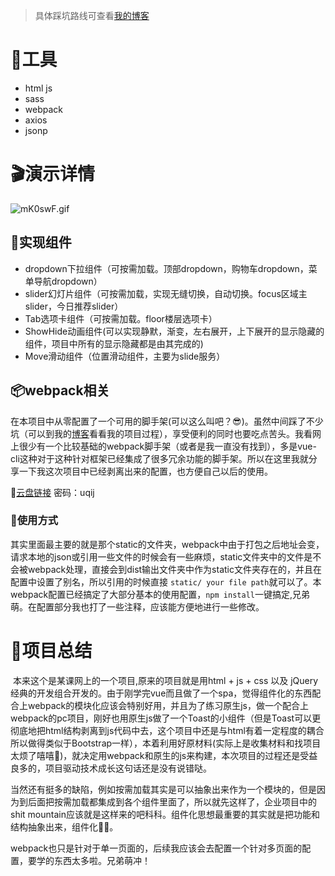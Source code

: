 > 具体踩坑路线可查看[我的博客]()

# 🔨工具

+ html js 
+ sass
+ webpack
+ axios 
+ jsonp







# 🎬演示详情

![mK0swF.gif](https://s2.ax1x.com/2019/08/18/mK0swF.gif)







## 🔩实现组件

+ dropdown下拉组件（可按需加载。顶部dropdown，购物车dropdown，菜单导航dropdown）
+ slider幻灯片组件（可按需加载，实现无缝切换，自动切换。focus区域主slider，今日推荐slider）
+ Tab选项卡组件（可按需加载。floor楼层选项卡）
+ ShowHide动画组件(可以实现静默，渐变，左右展开，上下展开的显示隐藏的组件，项目中所有的显示隐藏都是由其完成的)
+ Move滑动组件（位置滑动组件，主要为slide服务）







## 📦webpack相关

​	在本项目中从零配置了一个可用的脚手架(可以这么叫吧？😎)。虽然中间踩了不少坑（可以到我的[博客]()看看我的项目过程），享受便利的同时也要吃点苦头。我看网上很少有一个比较基础的webpack脚手架（或者是我一直没有找到），多是vue-cli这种对于这种针对框架已经集成了很多冗余功能的脚手架。所以在这里我就分享一下我这次项目中已经剥离出来的配置，也方便自己以后的使用。

🔗[云盘链接](https://pan.baidu.com/s/19e8MC6a8erOj5iCZ8W9--Q) 密码：uqij







### 🧤使用方式

​	其实里面最主要的就是那个static的文件夹，webpack中由于打包之后地址会变，请求本地的json或引用一些文件的时候会有一些麻烦，static文件夹中的文件是不会被webpack处理，直接会到dist输出文件夹中作为static文件夹存在的，并且在配置中设置了别名，所以引用的时候直接 `static/ your file path`就可以了。本webpack配置已经搞定了大部分基本的使用配置，`npm install`一键搞定,兄弟萌。在配置部分我也打了一些注释，应该能方便地进行一些修改。











# 📃项目总结

​	本来这个是某课网上的一个项目,原来的项目就是用html + js + css 以及 jQuery 经典的开发组合开发的。由于刚学完vue而且做了一个spa，觉得组件化的东西配合上webpack的模块化应该会特别好用，并且为了练习原生js，做一个配合上webpack的pc项目，刚好也用原生js做了一个Toast的小组件（但是Toast可以更彻底地把html结构剥离到js代码中去，这个项目中还是与html有着一定程度的耦合所以做得类似于Bootstrap一样），本着利用好原材料(实际上是收集材料和找项目太烦了嘻嘻🤭)，就决定用webpack和原生的js来构建，本次项目的过程还是受益良多的，项目驱动技术成长这句话还是没有说错哒。

​	当然还有挺多的缺陷，例如按需加载其实是可以抽象出来作为一个模块的，但是因为到后面把按需加载都集成到各个组件里面了，所以就先这样了，企业项目中的shit mountain应该就是这样来的吧科科。组件化思想最重要的其实就是把功能和结构抽象出来，组件化🐂🍺。

​	webpack也只是针对于单一页面的，后续我应该会去配置一个针对多页面的配置，要学的东西太多啦。兄弟萌冲！

​	